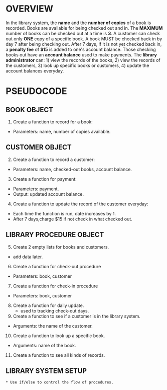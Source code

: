 # OVERVIEW
In the library system, the **name** and the **number of copies** of a book is recorded. Books are available for being checked out and in. The **MAXIMUM** number of books can be checked out at a time is **3**. A customer can check out only **ONE** copy of a specific book. A book MUST be checked back in by day 7 after being checking out. After 7 days, if it is not yet checked back in, a **penalty fee** of **$15** is added to one's account balance. Those checking books out have an **account balance** used to make payments. The **library administrator** can: 1) view the records of the books, 2) view the records of the customers, 3) look up specific books or customers, 4) update the account balances everyday.

# PSEUDOCODE 
## BOOK OBJECT
1. Create a function to record for a book:
  - Parameters: name, number of copies available.

## CUSTOMER OBJECT
2. Create a function to record a customer:
  - Parameters: name, checked-out books, account balance.
3. Create a function for payment:
  - Parameters: payment.
  - Output: updated account balance.
4. Create a function to update the record of the customer everyday:
  * Each time the function is run, date increases by 1.
  * After 7 days,charge $15 if not check in what checked out. 

## LIBRARY PROCEDURE OBJECT
5. Create 2 empty lists for books and customers.
  * add data later. 
6. Create a function for check-out procedure
  - Parameters: book, customer
7. Create a function for check-in procedure
  - Parameters: book, customer
8. Create a function for daily update.
   * used to tracking check-out days.
9. Create a function to see if a customer is in the library system.
  - Arguments: the name of the customer.
10. Create a function to look up a specific book.
  - Arguments: name of the book.
11. Create a function to see all kinds of records.
  
## LIBRARY SYSTEM SETUP
    * Use if/else to control the flow of procedures.
